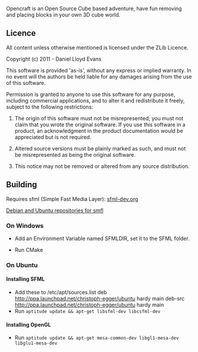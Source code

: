 Opencraft is an Open Source Cube based adventure, have fun removing and placing blocks in your own 3D cube world.

Licence
-------

All content unless otherwise mentioned is licensed under the ZLib Licence.

Copyright (c) 2011 - Daniel Lloyd Evans

This software is provided 'as-is', without any express or implied
warranty. In no event will the authors be held liable for any damages
arising from the use of this software.

Permission is granted to anyone to use this software for any purpose,
including commercial applications, and to alter it and redistribute it
freely, subject to the following restrictions:

   1. The origin of this software must not be misrepresented; you must not
   claim that you wrote the original software. If you use this software
   in a product, an acknowledgment in the product documentation would be
   appreciated but is not required.

   2. Altered source versions must be plainly marked as such, and must not be
   misrepresented as being the original software.

   3. This notice may not be removed or altered from any source
   distribution.

Building
--------

Requires sfml (Simple Fast Media Layer): [sfml-dev.org](http://www.sfml-dev.org/)

[Debian and Ubuntu repositories for smfl](http://www.sfml-dev.org/wiki/en/tutorials/getdebpackage)

### On Windows

+ Add an Environment Variable named SFMLDIR, set it to the SFML folder.

+ Run CMake

### On Ubuntu

#### Installing SFML

+ Add these to /etc/apt/sources.list
    deb http://ppa.launchpad.net/christoph-egger/ubuntu hardy main
    deb-src http://ppa.launchpad.net/christoph-egger/ubuntu hardy main
+ Run `aptitude update && apt-get libsfml-dev libcsfml-dev`

#### Installing OpenGL

+ Run `aptitude update && apt-get mesa-common-dev libgl1-mesa-dev libglu1-mesa-dev`